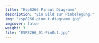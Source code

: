 ```yaml
---
title: "Esp8266 Pinout Diagramm"
description: "Ein Bild zur Pinbelegung."
img: "esp8266-pinout-diagramm.jpg"
imgcover: false
weight: 3
file: "ESP8266_01-PinOut.jpg"
---
```

